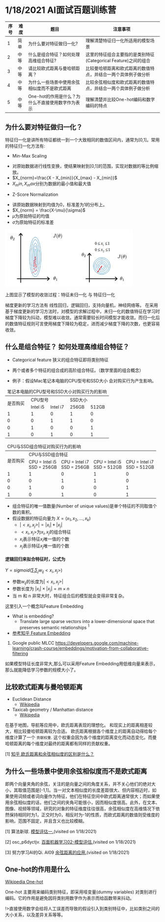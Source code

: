 # 1/18/2021 AI面试百题训练营
|序号| 难度 | 题目 | 注意事项 |
|---|---|---|---|
| 1 | 简单 |  为什么要对特征做归一化?| 理解清楚特征归一化所适用的模型场景 |
| 2 | 中等 |  什么是组合特征？如何处理高维组合特征?| 这里的特征组合主要指的是类别特征(Categorical Feature)之间的组合 |
| 3 | 中等 |  请比较欧式距离与曼哈顿距离？|  比较曼哈顿距离和欧式距离的数值特点，并结合一两个具体例子做分析 |
| 4 | 中等 |  为什么一些场景中使用余弦相似度而不是欧式距离  | 比较余弦相似度和欧式距离的数值特点，并结合一两个具体例子做分析 |
| 5 | 中等 |  One-hot的作用是什么？为什么不直接使用数字作为表示 |    理解清楚并比较One-hot编码和数字编码的特点 |

## 为什么要对特征做归一化？

特征归一化是讲所有特征都统一到一个大致相同的数值区间内，通常为[0,1]。常用的特征归一化方法有:
- Min-Max Scaling
+ 对原始数据进行线性变换，使结果映射到[0,1]的范围，实现对数据的等比例缩放。
+ $X_{norm}=\frac{X - X_{min}}{X_{max} - X_{min}}$
+ $X_min, X_max$分别为数据的最小值和最大值
- Z-Score Normalization
+ 讲原始数据映射到均值为0，标准差为1的分布上。
+ $X_{norm} = \frac{X-\mu}{\sigma}$
+ $\mu$为原始特征的均值
+ $\sigma$为原始特征的标准差

![figure1](figure1.png)

上图显示了模型的收敛过程：特征未归一化 与 特征归一化

梯度更新的学习方法有 线性回归，逻辑回归，支持向量机，神经网络等。
在采用基于梯度更新的学习方法时，对模型的求解过程中，未归一化的数值特征在学习时梯度下降较为抖动，模型难以收敛。通常需要较长时间模型才能收敛。而归一化后的数值特征规则可言使用梯度下降较为稳定，进而减少梯度下降的次数，也更容易收敛。

## 什么是组合特征？ 如何处理高维组合特征？

- Categorical feature 狭义的组合特征即将类别特征
+ 两个或者多个特征的组合成的高阶组合特征。（数学里面的组合概念）
- 例子：假设Mac笔记本电脑的CPU型号和SSD大小 会对购买行为产生影响。

<table>    
    <thead>
        <tr>
            <td colspan = 5>笔记本电脑的CPU型号和SSD大小对购买行为的影响</td>
        </tr>
    </thead>
    <tbody>
        <tr>
            <td rowspan=2>是否购买</td>
            <td colspan=2>CPU型号</td>
            <td colspan=2>SSD大小</td>
        </tr>
        <tr>
            <td>Intel i5</td>
            <td>Intel i7</td>
            <td>256GB</td>
            <td>512GB</td>
        </tr>
        <tr>
            <td>1</td>
            <td>1</td>
            <td>0</td>
            <td>1</td>
            <td>0</td>
        </tr>
        <tr>
           <td>0</td>
           <td>0</td>
           <td>1</td>
           <td>1</td>
           <td>0</td>
       </tr>
       <tr>
         <td>0</td>
         <td>1</td>
         <td>0</td>
         <td>0</td>
         <td>1</td>
     </tr>
     <tr>
         <td>1</td>
         <td>0</td>
         <td>1</td>
         <td>0</td>
         <td>1</td>
     </tr>
 </tbody>
</table>

<table>
    <thead>
        <tr>
            <td colspan = 5>CPU与SSD组合特征对购买行为的影响</td>
        </tr>
    </thead>
    <tbody>
        <tr>
            <td rowspan=2>是否购买</td>
            <td colspan=4>CPU与SSD组合特征</td>
        </tr>
        <tr>
            <td>CPU = Intel i5 <br>SSD = 256GB</td>
            <td>CPU = Intel i7 <br>SSD = 256GB</td>
            <td>CPU = Intel i5 <br>SSD = 512GB</td>
            <td>CPU = Intel i7 <br>SSD = 512GB</td>
        </tr>
        <tr>
            <td>1</td>
            <td>1</td>
            <td>0</td>
            <td>1</td>
            <td>0</td>
        </tr>
        <tr>
           <td>0</td>
           <td>0</td>
           <td>1</td>
           <td>1</td>
           <td>0</td>
       </tr>
       <tr>
         <td>0</td>
         <td>1</td>
         <td>0</td>
         <td>0</td>
         <td>1</td>
     </tr>
     <tr>
         <td>1</td>
         <td>0</td>
         <td>1</td>
         <td>0</td>
         <td>1</td>
     </tr>
 </tbody>
</table>

- 组合特征的唯一值数量(Number of unique values)是单个特征的不同取值个数的乘积。
- 假设数据的特征向量为 $X = (x_1,x_2,...,x_k)$
    - $|<x_i,x_j>|= |x_i|*|x_j|$
    - $<x_i,x_j>$为$x_i,x_j$的组合特征
    - $x_i$表示特征$x_i$唯一值的个数
    - $x_j$表示特征$x_j$唯一值的个数

#### 逻辑回归来拟合特征时，公式为

$Y = sigmoid(\sum_i \sum_j w_{ij} <x_i,x_j>)$
- 参数$w_{ij}$的长度为$|<x_i,x_j>|$
- 参数长度为 $|x_i| \times |x_j| = m \times n$
- 当 m 和 n 非常大时，特征组合后的模型就会变得非常复杂。

这里引入一个概念叫Feature Embedding
- What is embedding?
    + Translate large sparse vectors into a lower-dimensional space that preserves semantic relationships $^1$
- [参考知乎 Feature Embedding](https://zhuanlan.zhihu.com/p/164385494)

1. Google public MLCC  https://developers.google.com/machine-learning/crash-course/embeddings/motivation-from-collaborative-filtering

如果模型特征长度非常大,那么可以采用Feature Embedding用低维向量来表示，那么就能降低学习参数的规模大小了。

## 比较欧式距离与曼哈顿距离

- Euclidean Distance
    - [Wikipedia](https://en.wikipedia.org/wiki/Euclidean_distance)
- Taxicab geometry / Manhattan distance
    - [Wikipedia](https://en.wikipedia.org/wiki/Taxicab_geometry)

在基于地图，导航等应用中，欧氏距离表现的理想化。 和现实上的距离相差较大，相比较曼哈顿距离较为合适。
欧氏距离根据各个维度上的距离自动得给每个维度计算了一个 `贡献权重`. 这个权重会因为各个维度的距离变化而动态变化。而曼哈顿距离的每个维度对最终的距离都有同样的贡献权重。

[1] [知乎 欧氏距离和余弦相似度的区别是什么？](https://www.zhihu.com/question/19640394)

## 为什么一些场景中使用余弦相似度而不是欧式距离
即两个向量夹角的余弦，关注的是向量之间的角度关系，并不关心他们的绝对大小，其取值范围是[-1,1]。当一对文本相似度的长度差距很大、但内容相近时，如果使用词频或者词向量作为特征，他们在特征空间中欧式距离通常很大；而如果使用余弦相似度的话，他们之间的夹角可能很小，因而相似度很高。此外，在文本、图像、视频等领域，研究的对象的特征维度往往很高，余弦相似度在高维情况下依然保持相同时为1，正交时为0，相反时为-1的性质，而欧式距离的数值则受维度的影响，范围不固定，并且含义也比较模糊。

[1] 算法新球. [模型评估一.](https://www.jianshu.com/p/605821698ae4)(visited on 1/18/2021)

[2] osc_p6dyctjv. [百面机器学习02-模型评估.](https://www.mdeditor.tw/pl/p7eJ)(visited on 1/18/2021)

[3] 努力学习AI的Qi. AI09 [余弦距离的应用.](https://www.aiastro.top/2019/07/ai09-%E4%BD%99%E5%BC%A6%E8%B7%9D%E7%A6%BB%E7%9A%84%E5%BA%94%E7%94%A8/)(visited on 1/18/2021)

## One-hot的作用是什么

[Wikipedia One-hot](https://zh.wikipedia.org/wiki/One-hot)

One-hot 主要用来编码类别特征，即采用哑变量(dummy variables) 对类别进行编码。它的作用是避免因将类别用数字作为表示而给函数带来抖动。

!>直接使用数字会给将人工误差而导致的假设引入到类别特征中，比如类别之间的大小关系，以及差异关系等等。







